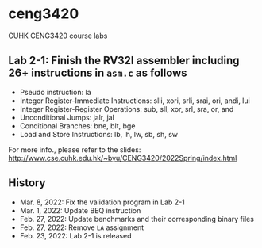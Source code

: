 # ceng3420
CUHK CENG3420 course labs

## Lab 2-1: Finish the RV32I assembler including 26+ instructions in `asm.c` as follows
* Pseudo instruction: la
* Integer Register-Immediate Instructions:
            slli, xori, srli, srai, ori, andi, lui
* Integer Register-Register Operations:
            sub, sll, xor, srl, sra, or, and
* Unconditional Jumps:
            jalr, jal
* Conditional Branches:
           bne, blt, bge
* Load and Store Instructions:
            lb, lh, lw, sb, sh, sw

For more info., please refer to the slides: http://www.cse.cuhk.edu.hk/~byu/CENG3420/2022Spring/index.html

## History
* Mar.  8, 2022: Fix the validation program in Lab 2-1
* Mar.  1, 2022: Update BEQ instruction
* Feb. 27, 2022: Update benchmarks and their corresponding binary files
* Feb. 27, 2022: Remove `LA` assignment
* Feb. 23, 2022: Lab 2-1 is released
